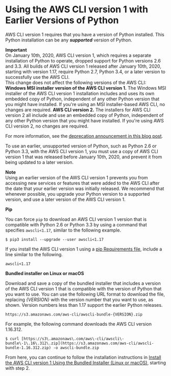 # Using the AWS CLI version 1 with Earlier Versions of Python<a name="deprecate-old-python-versions"></a>

AWS CLI version 1 requires that you have a version of Python installed\. This Python installation can be any ***supported*** version of Python\. 

**Important**  
On January 10th, 2020, AWS CLI version 1, which requires a separate installation of Python to operate, dropped support for Python versions 2\.6 and 3\.3\. All builds of AWS CLI version 1 released after January 10th, 2020, starting with version 1\.17, require Python 2\.7, Python 3\.4, or a later version to successfully use the AWS CLI\.  
This change does not affect the following versions of the AWS CLI:  
**Windows MSI installer version of the AWS CLI version 1\.** The Windows MSI installer of the AWS CLI version 1 installation includes and uses its own embedded copy of Python, independent of any other Python version that you might have installed\. If you're using an MSI installer\-based AWS CLI, no changes are required\.
**AWS CLI version 2\.** The installers for AWS CLI version 2 all include and use an embedded copy of Python, independent of any other Python version that you might have installed\. If you're using AWS CLI version 2, no changes are required\.

For more information, see the [deprecation announcement in this blog post](https://aws.amazon.com/blogs/developer/deprecation-of-python-2-6-and-python-3-3-in-botocore-boto3-and-the-aws-cli/)\.

To use an earlier, unsupported version of Python, such as Python 2\.6 or Python 3\.3, with the AWS CLI version 1, you must use a copy of AWS CLI version 1 that was released before January 10th, 2020, and prevent it from being updated to a later version\. 

**Note**  
Using an earlier version of the AWS CLI version 1 prevents you from accessing new services or features that were added to the AWS CLI after the date that your earlier version was initially released\. We recommend that whenever possible, you upgrade your Python version to a supported version, and use a later version of the AWS CLI version 1\.

**Pip**

You can force `pip` to download an AWS CLI version 1 version that is compatible with Python 2\.6 or Python 3\.3 by using a command that specifies `awscli<1.17`, similar to the following example\. 

```
$ pip3 install --upgrade --user awscli<1.17
```

If you install the AWS CLI version 1 using a [pip Requirements file](https://pip.pypa.io/en/stable/user_guide/#requirements-files), include a line similar to the following\.

```
awscli<1.17
```

**Bundled installer on Linux or macOS**

Download and save a copy of the bundled installer that includes a version of the AWS CLI version 1 that is compatible with the version of Python that you want to use\. You can use the following URL format to download the file, replacing *\{VERSION\}* with the version number that you want to use, as shown\. Version numbers less than 1\.17 support the earlier Python releases\.

```
https://s3.amazonaws.com/aws-cli/awscli-bundle-{VERSION}.zip
```

For example, the following command downloads the AWS CLI version 1\.16\.312\. 

```
$ curl [https://s3\.amazonaws\.com/aws\-cli/awscli\-bundle\-1\.16\.312\.zip](https://s3.amazonaws.com/aws-cli/awscli-bundle-1.16.312.zip) -o awscli-bundle.zip 
```

From here, you can continue to follow the installation instructions in [Install the AWS CLI version 1 Using the Bundled Installer \(Linux or macOS\)](install-bundle.md), starting with step 2\.